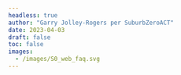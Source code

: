 ```yaml
---
headless: true
author: "Garry Jolley-Rogers per SuburbZeroACT" 
date: 2023-04-03 
draft: false
toc: false
images: 
  - /images/S0_web_faq.svg
---
```

 
 
